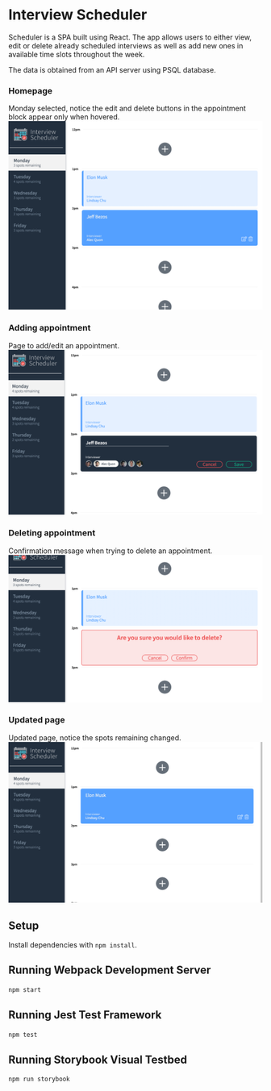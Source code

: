 # Interview Scheduler

Scheduler is a SPA built using React. The app allows users to either view, edit or delete already scheduled interviews as well as add new ones in available time slots throughout the week.

The data is obtained from an API server using PSQL database.

### Homepage
Monday selected, notice the edit and delete buttons in the appointment block appear only when hovered.
!["Screenshot of home page"](https://github.com/Josh-lerner/scheduler/blob/master/docs/home.png)

### Adding appointment
Page to add/edit an appointment.
!["Screenshot of home page"](https://github.com/Josh-lerner/scheduler/blob/master/docs/add.png)

### Deleting appointment
Confirmation message when trying to delete an appointment.
!["Screenshot of home page"](https://github.com/Josh-lerner/scheduler/blob/master/docs/Delete.png)

### Updated page
Updated page, notice the spots remaining changed.
!["Screenshot of home page"](https://github.com/Josh-lerner/scheduler/blob/master/docs/homepage.png)

## Setup

Install dependencies with `npm install`.

## Running Webpack Development Server

```sh
npm start
```

## Running Jest Test Framework

```sh
npm test
```

## Running Storybook Visual Testbed

```sh
npm run storybook
```
